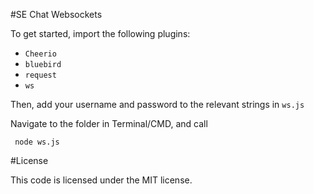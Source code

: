 #SE Chat Websockets

To get started, import the following plugins:

 - `Cheerio`
 - `bluebird`
 - `request`
 - `ws`
 
Then, add your username and password to the relevant strings in `ws.js`

Navigate to the folder in Terminal/CMD, and call

     node ws.js

#License

This code is licensed under the MIT license.